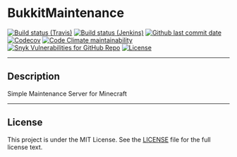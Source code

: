 # BukkitMaintenance

[![Build status (Travis)](https://img.shields.io/travis/com/ursinn/BukkitMaintenance/develop?label=Travis&logo=travis)](https://travis-ci.com/ursinn/BukkitMaintenance)
[![Build status (Jenkins)](https://img.shields.io/jenkins/build?jobUrl=https%3A%2F%2Fci.ursinn.dev%2Fjob%2Fursinn%2Fjob%2FBukkitMaintenance%2Fjob%2Fdevelop%2F&label=Jenkins&logo=jenkins)](https://ci.ursinn.dev/job/ursinn/job/BukkitMaintenance)
[![Github last commit date](https://img.shields.io/github/last-commit/ursinn/BukkitMaintenance?label=Updated&logo=github)](https://github.com/ursinn/BukkitMaintenance/commits)
[![Codecov](https://img.shields.io/codecov/c/gh/ursinn/BukkitMaintenance?label=Coverage&logo=codecov)](https://app.codecov.io/gh/ursinn/BukkitMaintenance)
[![Code Climate maintainability](https://img.shields.io/codeclimate/maintainability/ursinn/BukkitMaintenance?label=Maintainability)](https://codeclimate.com/github/ursinn/BukkitMaintenance)
[![Snyk Vulnerabilities for GitHub Repo](https://img.shields.io/snyk/vulnerabilities/github/ursinn/BukkitMaintenance?label=Vulnerabilities)](https://snyk.io/test/github/ursinn/BukkitMaintenance)
[![License](https://img.shields.io/github/license/ursinn/BukkitMaintenance?label=License)](https://github.com/ursinn/BukkitMaintenance/blob/main/LICENSE)

---

## Description

Simple Maintenance Server for Minecraft

---

## License

This project is under the MIT License. See the [LICENSE](https://github.com/ursinn/BukkitMaintenance/blob/main/LICENSE) file for the
full license text.
